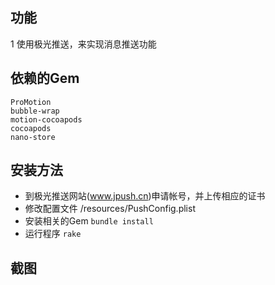 
## 功能
1 使用极光推送，来实现消息推送功能

## 依赖的Gem
```
ProMotion
bubble-wrap
motion-cocoapods
cocoapods
nano-store
```

## 安装方法
* 到极光推送网站(www.jpush.cn)申请帐号，并上传相应的证书
* 修改配置文件 /resources/PushConfig.plist
* 安装相关的Gem
``bundle install``
* 运行程序
``rake``

## 截图
